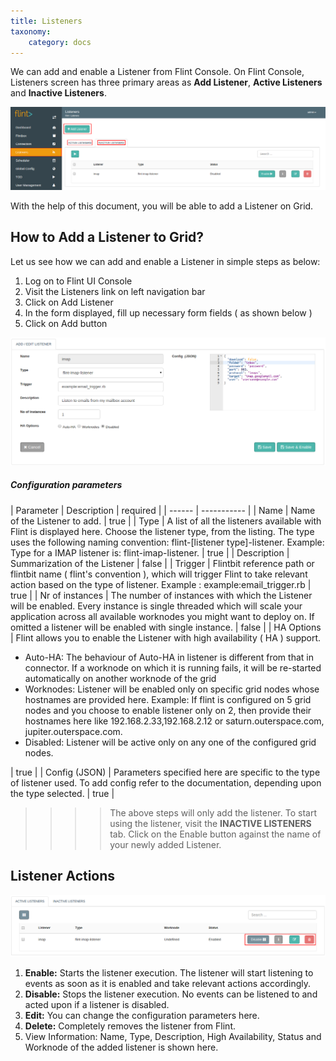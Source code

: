 ```yaml
---
title: Listeners
taxonomy:
    category: docs
---
```

We can add and enable a Listener from Flint Console.
On Flint Console, Listeners screen has three primary areas as **Add Listener**, **Active Listeners** and **Inactive Listeners**.

![listeners_console](listeners-console.png)

With the help of this document, you will be able to add a Listener on Grid.

## How to Add a Listener to Grid?

Let us see how we can add and enable a Listener in simple steps as below:

1. Log on to Flint UI Console
2. Visit the Listeners link on left navigation bar
3. Click on Add Listener
4. In the form displayed, fill up necessary form fields ( as shown below )
5. Click on Add button

![add_listener](add-listener.png)

##### Configuration parameters
| Parameter | Description | required |
| ------ | ----------- |
| Name | Name of the Listener to add.  | true |
| Type | A list of all the listeners available with Flint is displayed here. Choose the listener type, from the listing. The type uses the following naming convention: flint-[listener type]-listener. Example: Type for a IMAP listener is: flint-imap-listener. | true |
| Description | Summarization of the Listener | false |
| Trigger | Flintbit reference path or flintbit name ( flint's convention ), which will trigger Flint to take relevant action based on the type of listener. Example : example:email_trigger.rb | true |
| Nr of instances | The number of instances with which the Listener will be enabled. Every instance is single threaded which will scale your application across all available worknodes you might want to deploy on. If omitted a listener will be enabled with single instance. | false |
| HA Options | Flint allows you to enable the Listener with high availability ( HA ) support. <ul><li>Auto-HA: The behaviour of Auto-HA in listener is different from that in connector. If a worknode on which it is running fails, it will be re-started automatically on another worknode of the grid</li><li>Worknodes: Listener will be enabled only on specific grid nodes whose hostnames are provided here. Example: If flint is configured on 5 grid nodes and you choose to enable listener only on 2, then provide their hostnames here like 192.168.2.33,192.168.2.12 or saturn.outerspace.com, jupiter.outerspace.com.</li><li>Disabled: Listener will be active only on any one of the configured grid nodes.</li></ul> | true |
| Config (JSON) | Parameters specified here are specific to the type of listener used. To add config refer to the documentation, depending upon the type selected. | true |


>>>> The above steps will only add the listener. To start using the listener, visit the **INACTIVE LISTENERS** tab. Click on the Enable button against the name of your newly added Listener.

## Listener Actions

![listener_actions](listener-actions.png)

1. **Enable:** Starts the listener execution. The listener will start listening to events as soon as it is enabled and take relevant actions accordingly.
2. **Disable:**  Stops the listener execution. No events can be listened to and acted upon if a listener is disabled.
3. **Edit:** You can change the configuration parameters here.
4. **Delete:** Completely removes the listener from Flint.
5. View Information: Name, Type, Description, High Availability, Status and Worknode of the added listener is shown here.



